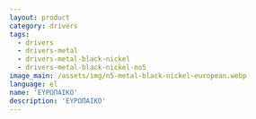 ```yaml
---
layout: product
category: drivers
tags:
  - drivers
  - drivers-metal
  - drivers-metal-black-nickel
  - drivers-metal-black-nickel-no5
image_main: /assets/img/n5-metal-black-nickel-european.webp
language: el
name: 'ΕΥΡΩΠΑΙΚΟ'
description: 'ΕΥΡΩΠΑΙΚΟ'
---
```

